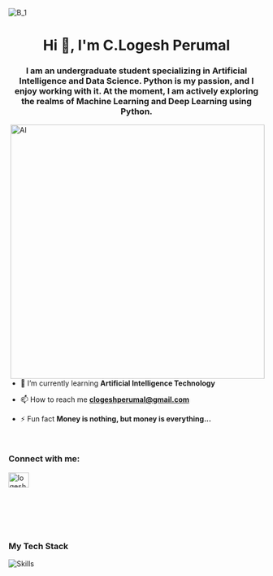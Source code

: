 ![B_1](https://github.com/C-Logesh-Perumal-29/C-Logesh-Perumal-29/assets/125385633/86771a27-9c8f-47a6-b2ee-e05f7ab7a644)

<h1 align="center">Hi 👋, I'm C.Logesh Perumal</h1>
<h3 align="center">I am an undergraduate student specializing in Artificial Intelligence and Data Science. Python is my passion, and I enjoy working with it. At the moment, I am actively exploring the realms of Machine Learning and Deep Learning using Python.</h3>

<img align = "right" alt = "AI" width = "500" src = "https://i.pinimg.com/originals/df/0a/3e/df0a3e2ec30abb1c92d145ef165b714f.gif">


<p align="left"> <a href="https://twitter.com/" target="blank"><img src="https://img.shields.io/twitter/follow/?logo=twitter&style=for-the-badge" alt="" /></a> </p>

- 🌱 I’m currently learning **Artificial Intelligence Technology**

- 📫 How to reach me **clogeshperumal@gmail.com**

- ⚡ Fun fact **Money is nothing, but money is everything...**

<br>
<h3 align="left">Connect with me:</h3>
<p align="left">
<a href="https://linkedin.com/in/logesh perumal.c" target="blank"><img align="center" src="https://raw.githubusercontent.com/rahuldkjain/github-profile-readme-generator/master/src/images/icons/Social/linked-in-alt.svg" alt="logesh perumal.c" height="30" width="40" /></a>
</p>
<br><br><br><br>
<h3 align="left">My Tech Stack</h3>

<img alt = "Skills" src = "https://github.com/C-Logesh-Perumal-29/C-Logesh-Perumal-29/assets/125385633/1288a168-b4b3-4881-bd52-a98893a5b49b">







